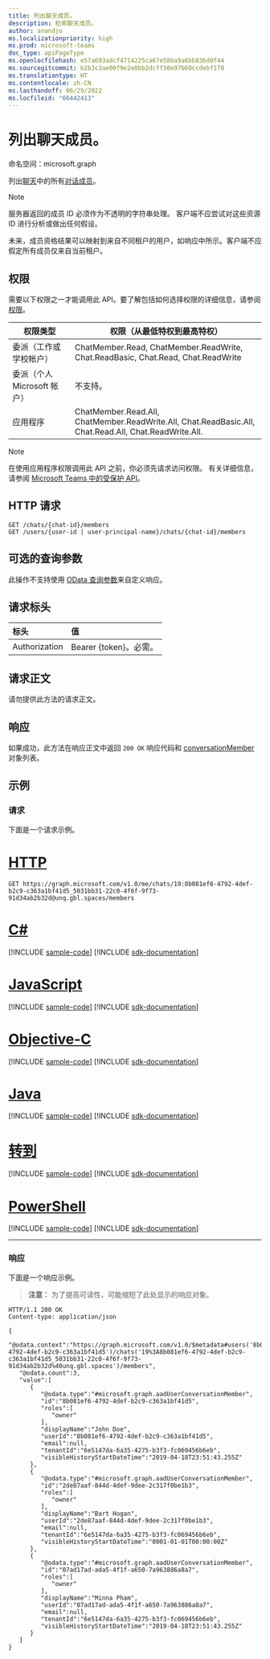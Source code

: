 ```yaml
---
title: 列出聊天成员。
description: 检索聊天成员。
author: anandjo
ms.localizationpriority: high
ms.prod: microsoft-teams
doc_type: apiPageType
ms.openlocfilehash: e57a693adcf4714225ca67e58ba9a6bb836d0f44
ms.sourcegitcommit: b2b3c3ae00f9e2e0bb2dcff30e97b60ccdebf170
ms.translationtype: HT
ms.contentlocale: zh-CN
ms.lasthandoff: 06/29/2022
ms.locfileid: "66442413"
---
```

# <a name="list-members-of-a-chat"></a>列出聊天成员。

命名空间：microsoft.graph

列出[聊天](../resources/chat.md)中的所有[对话成员](../resources/conversationmember.md)。

> [!NOTE]
> 服务器返回的成员 ID 必须作为不透明的字符串处理。 客户端不应尝试对这些资源 ID 进行分析或做出任何假设。
>
> 未来，成员资格结果可以映射到来自不同租户的用户，如响应中所示。客户端不应假定所有成员仅来自当前租户。

## <a name="permissions"></a>权限

需要以下权限之一才能调用此 API。要了解包括如何选择权限的详细信息，请参阅[权限](/graph/permissions-reference)。

|权限类型|权限（从最低特权到最高特权）|
|---------|-------------|
|委派（工作或学校帐户）| ChatMember.Read, ChatMember.ReadWrite, Chat.ReadBasic, Chat.Read, Chat.ReadWrite |
|委派（个人 Microsoft 帐户）|不支持。|
|应用程序| ChatMember.Read.All, ChatMember.ReadWrite.All, Chat.ReadBasic.All, Chat.Read.All, Chat.ReadWrite.All. |

> [!NOTE]
> 在使用应用程序权限调用此 API 之前，你必须先请求访问权限。 有关详细信息，请参阅 [Microsoft Teams 中的受保护 API](/graph/teams-protected-apis)。

## <a name="http-request"></a>HTTP 请求
<!-- { "blockType": "ignored" } -->
```http
GET /chats/{chat-id}/members
GET /users/{user-id | user-principal-name}/chats/{chat-id}/members
```

## <a name="optional-query-parameters"></a>可选的查询参数

此操作不支持使用 [OData 查询参数](/graph/query-parameters)来自定义响应。

## <a name="request-headers"></a>请求标头

| 标头       | 值 |
|:---------------|:--------|
| Authorization  | Bearer {token}。必需。  |

## <a name="request-body"></a>请求正文

请勿提供此方法的请求正文。

## <a name="response"></a>响应

如果成功，此方法在响应正文中返回 `200 OK` 响应代码和 [conversationMember](../resources/conversationmember.md) 对象列表。

## <a name="example"></a>示例

### <a name="request"></a>请求

下面是一个请求示例。


# <a name="http"></a>[HTTP](#tab/http)
<!-- {
  "blockType": "request",
  "name": "list_conversation_members_1"
}-->
```msgraph-interactive
GET https://graph.microsoft.com/v1.0/me/chats/19:8b081ef6-4792-4def-b2c9-c363a1bf41d5_5031bb31-22c0-4f6f-9f73-91d34ab2b32d@unq.gbl.spaces/members
```
# <a name="c"></a>[C#](#tab/csharp)
[!INCLUDE [sample-code](../includes/snippets/csharp/list-conversation-members-1-csharp-snippets.md)]
[!INCLUDE [sdk-documentation](../includes/snippets/snippets-sdk-documentation-link.md)]

# <a name="javascript"></a>[JavaScript](#tab/javascript)
[!INCLUDE [sample-code](../includes/snippets/javascript/list-conversation-members-1-javascript-snippets.md)]
[!INCLUDE [sdk-documentation](../includes/snippets/snippets-sdk-documentation-link.md)]

# <a name="objective-c"></a>[Objective-C](#tab/objc)
[!INCLUDE [sample-code](../includes/snippets/objc/list-conversation-members-1-objc-snippets.md)]
[!INCLUDE [sdk-documentation](../includes/snippets/snippets-sdk-documentation-link.md)]

# <a name="java"></a>[Java](#tab/java)
[!INCLUDE [sample-code](../includes/snippets/java/list-conversation-members-1-java-snippets.md)]
[!INCLUDE [sdk-documentation](../includes/snippets/snippets-sdk-documentation-link.md)]

# <a name="go"></a>[转到](#tab/go)
[!INCLUDE [sample-code](../includes/snippets/go/list-conversation-members-1-go-snippets.md)]
[!INCLUDE [sdk-documentation](../includes/snippets/snippets-sdk-documentation-link.md)]

# <a name="powershell"></a>[PowerShell](#tab/powershell)
[!INCLUDE [sample-code](../includes/snippets/powershell/list-conversation-members-1-powershell-snippets.md)]
[!INCLUDE [sdk-documentation](../includes/snippets/snippets-sdk-documentation-link.md)]

---


### <a name="response"></a>响应

下面是一个响应示例。

>**注意：** 为了提高可读性，可能缩短了此处显示的响应对象。
<!-- {
  "blockType": "response",
  "truncated": true,
  "@odata.type": "microsoft.graph.conversationMember"
} -->
```http
HTTP/1.1 200 OK
Content-type: application/json

{
   "@odata.context":"https://graph.microsoft.com/v1.0/$metadata#users('8b081ef6-4792-4def-b2c9-c363a1bf41d5')/chats('19%3A8b081ef6-4792-4def-b2c9-c363a1bf41d5_5031bb31-22c0-4f6f-9f73-91d34ab2b32d%40unq.gbl.spaces')/members",
   "@odata.count":3,
   "value":[
      {
         "@odata.type":"#microsoft.graph.aadUserConversationMember",
         "id":"8b081ef6-4792-4def-b2c9-c363a1bf41d5",
         "roles":[
            "owner"
         ],
         "displayName":"John Doe",
         "userId":"8b081ef6-4792-4def-b2c9-c363a1bf41d5",
         "email":null,
         "tenantId":"6e5147da-6a35-4275-b3f3-fc069456b6eb",
         "visibleHistoryStartDateTime":"2019-04-18T23:51:43.255Z"
      },
      {
         "@odata.type":"#microsoft.graph.aadUserConversationMember",
         "id":"2de87aaf-844d-4def-9dee-2c317f0be1b3",
         "roles":[
            "owner"
         ],
         "displayName":"Bart Hogan",
         "userId":"2de87aaf-844d-4def-9dee-2c317f0be1b3",
         "email":null,
         "tenantId":"6e5147da-6a35-4275-b3f3-fc069456b6eb",
         "visibleHistoryStartDateTime":"0001-01-01T00:00:00Z"
      },
      {
         "@odata.type":"#microsoft.graph.aadUserConversationMember",
         "id":"07ad17ad-ada5-4f1f-a650-7a963886a8a7",
         "roles":[
            "owner"
         ],
         "displayName":"Minna Pham",
         "userId":"07ad17ad-ada5-4f1f-a650-7a963886a8a7",
         "email":null,
         "tenantId":"6e5147da-6a35-4275-b3f3-fc069456b6eb",
         "visibleHistoryStartDateTime":"2019-04-18T23:51:43.255Z"
      }
   ]
}
```

<!-- uuid: 8fcb5dbc-d5aa-4681-8e31-b001d5168d79
2015-10-25 14:57:30 UTC -->
<!--
{
  "type": "#page.annotation",
  "description": "conversation: member list",
  "keywords": "",
  "section": "documentation",
  "tocPath": "",
  "suppressions": [
  ]
}
-->


